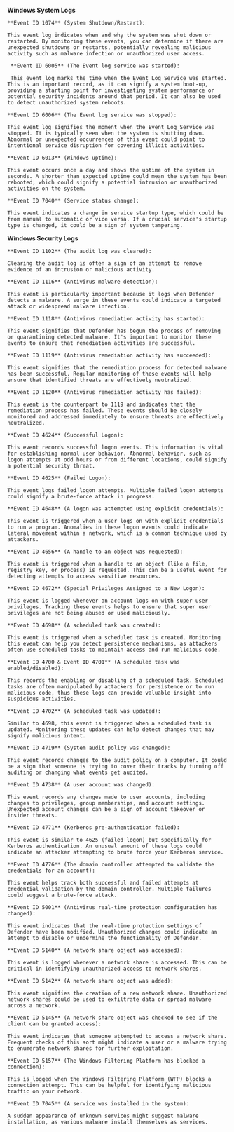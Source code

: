 


**Windows System Logs**
	
	
	**Event ID 1074** (System Shutdown/Restart): 
	
	This event log indicates when and why the system was shut down or restarted. By monitoring these events, you can determine if there are unexpected shutdowns or restarts, potentially revealing malicious activity such as malware infection or unauthorized user access.
     
     **Event ID 6005** (The Event log service was started): 
     
     This event log marks the time when the Event Log Service was started. This is an important record, as it can signify a system boot-up, providing a starting point for investigating system performance or potential security incidents around that period. It can also be used to detect unauthorized system reboots.
       
	**Event ID 6006** (The Event log service was stopped): 
		
	This event log signifies the moment when the Event Log Service was stopped. It is typically seen when the system is shutting down. Abnormal or unexpected occurrences of this event could point to intentional service disruption for covering illicit activities.
        
    **Event ID 6013** (Windows uptime): 
        
    This event occurs once a day and shows the uptime of the system in seconds. A shorter than expected uptime could mean the system has been rebooted, which could signify a potential intrusion or unauthorized activities on the system.
        
    **Event ID 7040** (Service status change): 
        
    This event indicates a change in service startup type, which could be from manual to automatic or vice versa. If a crucial service's startup type is changed, it could be a sign of system tampering.

**Windows Security Logs**
       
	**Event ID 1102** (The audit log was cleared): 
		
	Clearing the audit log is often a sign of an attempt to remove evidence of an intrusion or malicious activity.
        
    **Event ID 1116** (Antivirus malware detection): 
        
    This event is particularly important because it logs when Defender detects a malware. A surge in these events could indicate a targeted attack or widespread malware infection.
        
    **Event ID 1118** (Antivirus remediation activity has started): 
        
    This event signifies that Defender has begun the process of removing or quarantining detected malware. It's important to monitor these events to ensure that remediation activities are successful.
        
    **Event ID 1119** (Antivirus remediation activity has succeeded): 
        
    This event signifies that the remediation process for detected malware has been successful. Regular monitoring of these events will help ensure that identified threats are effectively neutralized.
        
    **Event ID 1120** (Antivirus remediation activity has failed): 
        
    This event is the counterpart to 1119 and indicates that the remediation process has failed. These events should be closely monitored and addressed immediately to ensure threats are effectively neutralized.
        
    **Event ID 4624** (Successful Logon): 
        
    This event records successful logon events. This information is vital for establishing normal user behavior. Abnormal behavior, such as logon attempts at odd hours or from different locations, could signify a potential security threat.
        
    **Event ID 4625** (Failed Logon): 
        
    This event logs failed logon attempts. Multiple failed logon attempts could signify a brute-force attack in progress.
        
    **Event ID 4648** (A logon was attempted using explicit credentials): 
        
    This event is triggered when a user logs on with explicit credentials to run a program. Anomalies in these logon events could indicate lateral movement within a network, which is a common technique used by attackers.
        
    **Event ID 4656** (A handle to an object was requested): 
        
    This event is triggered when a handle to an object (like a file, registry key, or process) is requested. This can be a useful event for detecting attempts to access sensitive resources.
        
    **Event ID 4672** (Special Privileges Assigned to a New Logon): 
        
    This event is logged whenever an account logs on with super user privileges. Tracking these events helps to ensure that super user privileges are not being abused or used maliciously.
        
    **Event ID 4698** (A scheduled task was created): 
        
    This event is triggered when a scheduled task is created. Monitoring this event can help you detect persistence mechanisms, as attackers often use scheduled tasks to maintain access and run malicious code.
        
    **Event ID 4700 & Event ID 4701** (A scheduled task was enabled/disabled): 
        
    This records the enabling or disabling of a scheduled task. Scheduled tasks are often manipulated by attackers for persistence or to run malicious code, thus these logs can provide valuable insight into suspicious activities.
        
    **Event ID 4702** (A scheduled task was updated): 
        
    Similar to 4698, this event is triggered when a scheduled task is updated. Monitoring these updates can help detect changes that may signify malicious intent.
        
    **Event ID 4719** (System audit policy was changed): 
        
    This event records changes to the audit policy on a computer. It could be a sign that someone is trying to cover their tracks by turning off auditing or changing what events get audited.
        
    **Event ID 4738** (A user account was changed): 
        
    This event records any changes made to user accounts, including changes to privileges, group memberships, and account settings. Unexpected account changes can be a sign of account takeover or insider threats.
        
    **Event ID 4771** (Kerberos pre-authentication failed): 
        
    This event is similar to 4625 (failed logon) but specifically for Kerberos authentication. An unusual amount of these logs could indicate an attacker attempting to brute force your Kerberos service.
        
    **Event ID 4776** (The domain controller attempted to validate the credentials for an account): 
        
    This event helps track both successful and failed attempts at credential validation by the domain controller. Multiple failures could suggest a brute-force attack.
        
    **Event ID 5001** (Antivirus real-time protection configuration has changed): 
        
    This event indicates that the real-time protection settings of Defender have been modified. Unauthorized changes could indicate an attempt to disable or undermine the functionality of Defender.
        
    **Event ID 5140** (A network share object was accessed): 
        
    This event is logged whenever a network share is accessed. This can be critical in identifying unauthorized access to network shares.
        
    **Event ID 5142** (A network share object was added): 
        
    This event signifies the creation of a new network share. Unauthorized network shares could be used to exfiltrate data or spread malware across a network.
        
    **Event ID 5145** (A network share object was checked to see if the client can be granted access): 
        
    This event indicates that someone attempted to access a network share. Frequent checks of this sort might indicate a user or a malware trying to enumerate network shares for further exploitation.
        
    **Event ID 5157** (The Windows Filtering Platform has blocked a connection): 
        
    This is logged when the Windows Filtering Platform (WFP) blocks a connection attempt. This can be helpful for identifying malicious traffic on your network.
        
    **Event ID 7045** (A service was installed in the system): 
        
    A sudden appearance of unknown services might suggest malware installation, as various malware install themselves as services.








